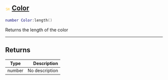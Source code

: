 ## ![shared](.gitbook/assets/shared.png) [Color](home/Color)



```lua
number Color:length()
```

Returns the length of the color


------
## Returns

| Type   | Description |
| ------ | ----------: |
| number | No description |

